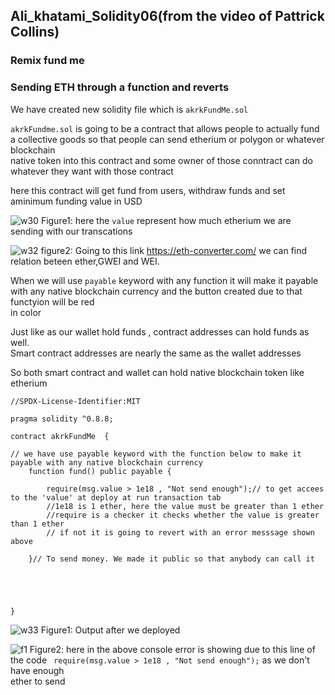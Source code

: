 ## Ali_khatami_Solidity06(from the video of Pattrick Collins)
### Remix fund me

### Sending ETH through a function and reverts

We have created new solidity file which is ```akrkFundMe.sol```<br>

```akrkFundme.sol``` is going to be a contract that allows people to actually fund a collective goods so that people can send etherium or polygon or whatever blockchain<br>
native token into this contract and some owner of those conntract can do whatever they want with those contract<br>

here this contract will get fund from users, withdraw funds and set aminimum funding value in USD<br>

![w30](https://user-images.githubusercontent.com/89090776/231401349-11c1142a-203c-4eb7-9f6b-f1303f851a42.jpg)
Figure1: here the ```value``` represent how much etherium we are sending with our transcations

![w32](https://user-images.githubusercontent.com/89090776/231404780-6bc6446b-dec6-448e-9abe-63c876ee297f.jpg)
figure2: Going to this link https://eth-converter.com/ we can find relation beteen ether,GWEI and WEI.<br>


When we will use ```payable``` keyword with any function it will make it payable with any native blockchain currency and the button created due to that functyion will be red<br>
in color<br>

Just like as our wallet hold funds , contract addresses can hold funds as well.<br>
Smart contract addresses are nearly the same as the wallet addresses<br>

So both smart contract and wallet can hold native blockchain token like etherium

```
//SPDX-License-Identifier:MIT

pragma solidity ^0.8.8;

contract akrkFundMe  {

// we have use payable keyword with the function below to make it payable with any native blockchain currency
    function fund() public payable {

        require(msg.value > 1e18 , "Not send enough");// to get accees to the 'value' at deploy at run transaction tab
        //1e18 is 1 ether, here the value must be greater than 1 ether
        //require is a checker it checks whether the value is greater than 1 ether
        // if not it is going to revert with an error messsage shown above

    }// To send money. We made it public so that anybody can call it



    

}

```

![w33](https://user-images.githubusercontent.com/89090776/231412248-cc110365-6f69-47a3-b6ab-d40822e3a11a.jpg)
Figure1: Output after we deployed

![f1](https://user-images.githubusercontent.com/89090776/235349557-ba19ced0-843c-4ba5-b2ae-5e29917395db.jpg)
Figure2: here in the above console error is showing due to this line of the code ``` require(msg.value > 1e18 , "Not send enough");``` as we don't have enough<br>
ether to send



